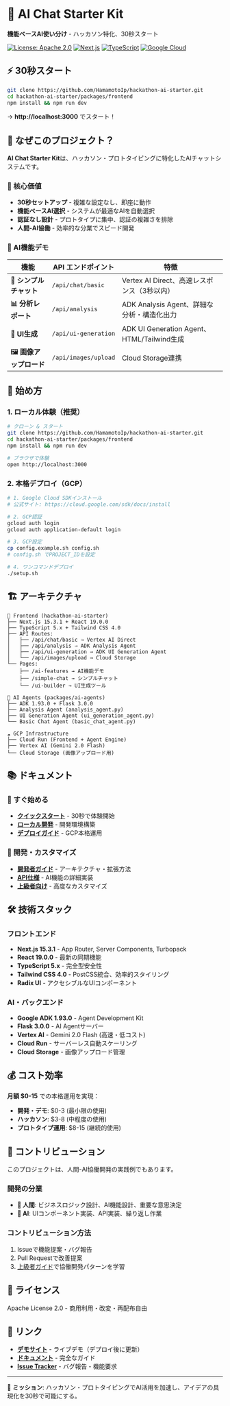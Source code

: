 # 🚀 AI Chat Starter Kit

**機能ベースAI使い分け** - ハッカソン特化、30秒スタート

[![License: Apache 2.0](https://img.shields.io/badge/License-Apache%202.0-blue.svg)](https://opensource.org/licenses/Apache-2.0)
[![Next.js](https://img.shields.io/badge/Next.js-15.3.1-black)](https://nextjs.org/)
[![TypeScript](https://img.shields.io/badge/TypeScript-5.x-blue)](https://www.typescriptlang.org/)
[![Google Cloud](https://img.shields.io/badge/Google%20Cloud-ADK%201.93.0-4285F4)](https://cloud.google.com/vertex-ai)

## ⚡ 30秒スタート

```bash
git clone https://github.com/HamamotoIp/hackathon-ai-starter.git
cd hackathon-ai-starter/packages/frontend
npm install && npm run dev
```

→ **http://localhost:3000** でスタート！

## 🎯 なぜこのプロジェクト？

**AI Chat Starter Kit**は、ハッカソン・プロトタイピングに特化したAIチャットシステムです。

### 🌟 核心価値
- **30秒セットアップ** - 複雑な設定なし、即座に動作
- **機能ベースAI選択** - システムが最適なAIを自動選択
- **認証なし設計** - プロトタイプに集中、認証の複雑さを排除
- **人間-AI協働** - 効率的な分業でスピード開発

### 🎨 AI機能デモ

| 機能 | API エンドポイント | 特徴 |
|------|--------|------|
| **💬 シンプルチャット** | `/api/chat/basic` | Vertex AI Direct、高速レスポンス（3秒以内） |
| **📊 分析レポート** | `/api/analysis` | ADK Analysis Agent、詳細な分析・構造化出力 |
| **🎨 UI生成** | `/api/ui-generation` | ADK UI Generation Agent、HTML/Tailwind生成 |
| **🖼️ 画像アップロード** | `/api/images/upload` | Cloud Storage連携 |

## 🚀 始め方

### 1. ローカル体験（推奨）
```bash
# クローン & スタート
git clone https://github.com/HamamotoIp/hackathon-ai-starter.git
cd hackathon-ai-starter/packages/frontend
npm install && npm run dev

# ブラウザで体験
open http://localhost:3000
```

### 2. 本格デプロイ（GCP）
```bash
# 1. Google Cloud SDKインストール
# 公式サイト: https://cloud.google.com/sdk/docs/install

# 2. GCP認証
gcloud auth login
gcloud auth application-default login

# 3. GCP設定
cp config.example.sh config.sh
# config.sh でPROJECT_IDを設定

# 4. ワンコマンドデプロイ
./setup.sh
```

## 🏗️ アーキテクチャ

```
📱 Frontend (hackathon-ai-starter)
├── Next.js 15.3.1 + React 19.0.0
├── TypeScript 5.x + Tailwind CSS 4.0
├── API Routes:
│   ├── /api/chat/basic → Vertex AI Direct
│   ├── /api/analysis → ADK Analysis Agent
│   ├── /api/ui-generation → ADK UI Generation Agent
│   └── /api/images/upload → Cloud Storage
└── Pages:
    ├── /ai-features → AI機能デモ
    ├── /simple-chat → シンプルチャット
    └── /ui-builder → UI生成ツール

🤖 AI Agents (packages/ai-agents)
├── ADK 1.93.0 + Flask 3.0.0
├── Analysis Agent (analysis_agent.py)
├── UI Generation Agent (ui_generation_agent.py)
└── Basic Chat Agent (basic_chat_agent.py)

☁️ GCP Infrastructure
├── Cloud Run (Frontend + Agent Engine)
├── Vertex AI (Gemini 2.0 Flash)
└── Cloud Storage (画像アップロード用)
```

## 📚 ドキュメント

### 🚀 すぐ始める
- **[クイックスタート](./docs/quickstart/)** - 30秒で体験開始
- **[ローカル開発](./docs/quickstart/local-development.md)** - 開発環境構築
- **[デプロイガイド](./docs/quickstart/deployment.md)** - GCP本格運用

### 🔧 開発・カスタマイズ
- **[開発者ガイド](./docs/development/)** - アーキテクチャ・拡張方法
- **[API仕様](./docs/api/)** - AI機能の詳細実装
- **[上級者向け](./docs/advanced/)** - 高度なカスタマイズ

## 🛠️ 技術スタック

### フロントエンド
- **Next.js 15.3.1** - App Router, Server Components, Turbopack
- **React 19.0.0** - 最新の同期機能
- **TypeScript 5.x** - 完全型安全性
- **Tailwind CSS 4.0** - PostCSS統合、効率的スタイリング
- **Radix UI** - アクセシブルなUIコンポーネント

### AI・バックエンド
- **Google ADK 1.93.0** - Agent Development Kit
- **Flask 3.0.0** - AI Agentサーバー
- **Vertex AI** - Gemini 2.0 Flash (高速・低コスト)
- **Cloud Run** - サーバーレス自動スケーリング
- **Cloud Storage** - 画像アップロード管理

## 💰 コスト効率

**月額 $0-15** での本格運用を実現：

- **開発・デモ**: $0-3 (最小限の使用)
- **ハッカソン**: $3-8 (中程度の使用)
- **プロトタイプ運用**: $8-15 (継続的使用)

## 🤝 コントリビューション

このプロジェクトは、人間-AI協働開発の実践例でもあります。

### 開発の分業
- **🔴 人間**: ビジネスロジック設計、AI機能設計、重要な意思決定
- **🤖 AI**: UIコンポーネント実装、API実装、繰り返し作業

### コントリビューション方法
1. Issueで機能提案・バグ報告
2. Pull Requestで改善提案
3. [上級者ガイド](./docs/advanced/claude-collaboration.md)で協働開発パターンを学習

## 📄 ライセンス

Apache License 2.0 - 商用利用・改変・再配布自由

## 🔗 リンク

- **[デモサイト](#)** - ライブデモ（デプロイ後に更新）
- **[ドキュメント](./docs/)** - 完全なガイド
- **[Issue Tracker](https://github.com/your-username/ai-chat-starter-kit/issues)** - バグ報告・機能要求

---

**🎯 ミッション**: ハッカソン・プロトタイピングでAI活用を加速し、アイデアの具現化を30秒で可能にする。
